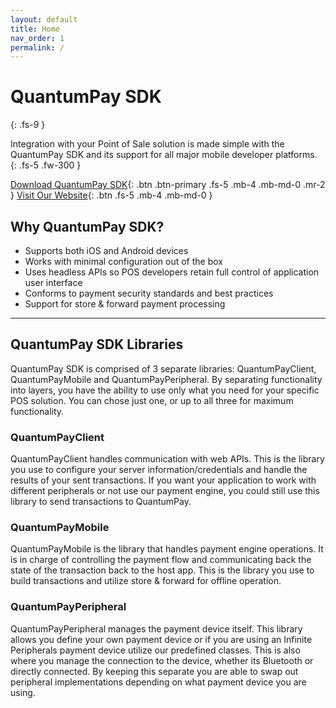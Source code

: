 ```yaml
---
layout: default
title: Home
nav_order: 1
permalink: /
---
```


# QuantumPay SDK
{: .fs-9 }

Integration with your Point of Sale solution is made simple with the QuantumPay SDK and its support for all major mobile developer platforms.
{: .fs-5 .fw-300 }

[Download QuantumPay SDK](https://github.com/InfinitePeripherals/QuantumPay/releases){: .btn .btn-primary .fs-5 .mb-4 .mb-md-0 .mr-2 } [Visit Our Website](https://ipcmobile.com/products/quantumpay-solution){: .btn .fs-5 .mb-4 .mb-md-0 }

## Why QuantumPay SDK?
- Supports both iOS and Android devices 
- Works with minimal configuration out of the box
- Uses headless APIs so POS developers retain full control of application user interface
- Conforms to payment security standards and best practices
- Support for store & forward payment processing

---

## QuantumPay SDK Libraries
QuantumPay SDK is comprised of 3 separate libraries: QuantumPayClient, QuantumPayMobile and QuantumPayPeripheral. By separating functionality into layers, you have the ability to use only what you need for your specific POS solution. You can chose just one, or up to all three for maximum functionality.

### QuantumPayClient
QuantumPayClient handles communication with web APIs. This is the library you use to configure your server information/credentials and handle the results of your sent transactions. If you want your application to work with different peripherals or not use our payment engine, you could still use this library to send transactions to QuantumPay.

### QuantumPayMobile
QuantumPayMobile is the library that handles payment engine operations. It is in charge of controlling the payment flow and communicating back the state of the transaction back to the host app. This is the library you use to build transactions and utilize store & forward for offline operation.

### QuantumPayPeripheral
QuantumPayPeripheral manages the payment device itself. This library allows you define your own payment device or if you are using an Infinite Peripherals payment device utilize our predefined classes. This is also where you manage the connection to the device, whether its Bluetooth or directly connected. By keeping this separate you are able to swap out peripheral implementations depending on what payment device you are using.